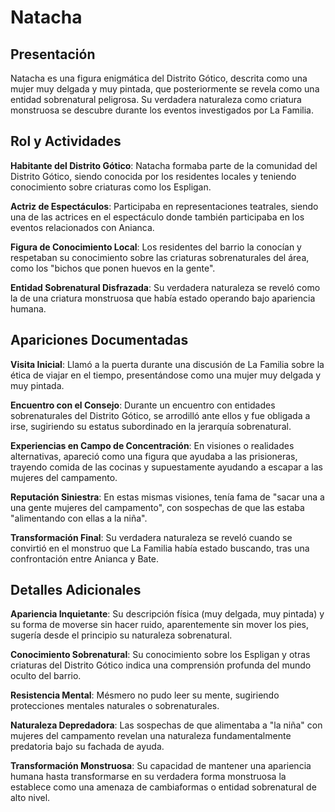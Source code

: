 # Natacha

## Presentación

Natacha es una figura enigmática del Distrito Gótico, descrita como una mujer muy delgada y muy pintada, que posteriormente se revela como una entidad sobrenatural peligrosa. Su verdadera naturaleza como criatura monstruosa se descubre durante los eventos investigados por La Familia.

## Rol y Actividades

**Habitante del Distrito Gótico**: Natacha formaba parte de la comunidad del Distrito Gótico, siendo conocida por los residentes locales y teniendo conocimiento sobre criaturas como los Espligan.

**Actriz de Espectáculos**: Participaba en representaciones teatrales, siendo una de las actrices en el espectáculo donde también participaba en los eventos relacionados con Anianca.

**Figura de Conocimiento Local**: Los residentes del barrio la conocían y respetaban su conocimiento sobre las criaturas sobrenaturales del área, como los "bichos que ponen huevos en la gente".

**Entidad Sobrenatural Disfrazada**: Su verdadera naturaleza se reveló como la de una criatura monstruosa que había estado operando bajo apariencia humana.

## Apariciones Documentadas

**Visita Inicial**: Llamó a la puerta durante una discusión de La Familia sobre la ética de viajar en el tiempo, presentándose como una mujer muy delgada y muy pintada.

**Encuentro con el Consejo**: Durante un encuentro con entidades sobrenaturales del Distrito Gótico, se arrodilló ante ellos y fue obligada a irse, sugiriendo su estatus subordinado en la jerarquía sobrenatural.

**Experiencias en Campo de Concentración**: En visiones o realidades alternativas, apareció como una figura que ayudaba a las prisioneras, trayendo comida de las cocinas y supuestamente ayudando a escapar a las mujeres del campamento.

**Reputación Siniestra**: En estas mismas visiones, tenía fama de "sacar una a una gente mujeres del campamento", con sospechas de que las estaba "alimentando con ellas a la niña".

**Transformación Final**: Su verdadera naturaleza se reveló cuando se convirtió en el monstruo que La Familia había estado buscando, tras una confrontación entre Anianca y Bate.

## Detalles Adicionales

**Apariencia Inquietante**: Su descripción física (muy delgada, muy pintada) y su forma de moverse sin hacer ruido, aparentemente sin mover los pies, sugería desde el principio su naturaleza sobrenatural.

**Conocimiento Sobrenatural**: Su conocimiento sobre los Espligan y otras criaturas del Distrito Gótico indica una comprensión profunda del mundo oculto del barrio.

**Resistencia Mental**: Mésmero no pudo leer su mente, sugiriendo protecciones mentales naturales o sobrenaturales.

**Naturaleza Depredadora**: Las sospechas de que alimentaba a "la niña" con mujeres del campamento revelan una naturaleza fundamentalmente predatoria bajo su fachada de ayuda.

**Transformación Monstruosa**: Su capacidad de mantener una apariencia humana hasta transformarse en su verdadera forma monstruosa la establece como una amenaza de cambiaformas o entidad sobrenatural de alto nivel.